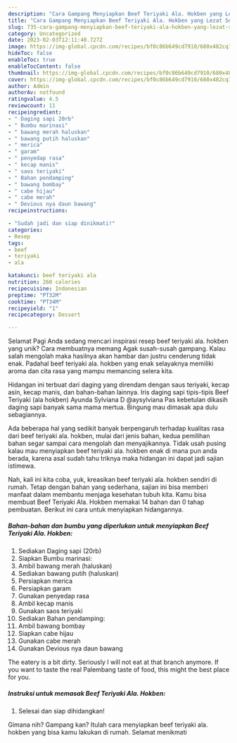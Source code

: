 ```yaml
---
description: "Cara Gampang Menyiapkan Beef Teriyaki Ala. Hokben yang Lezat Sekali"
title: "Cara Gampang Menyiapkan Beef Teriyaki Ala. Hokben yang Lezat Sekali"
slug: 735-cara-gampang-menyiapkan-beef-teriyaki-ala-hokben-yang-lezat-sekali
category: Uncategorized
date: 2023-02-03T12:11:40.727Z
image: https://img-global.cpcdn.com/recipes/bf0c86b649cd7910/680x482cq70/beef-teriyaki-ala-hokben-foto-resep-utama.jpg
hideToc: false
enableToc: true
enableTocContent: false
thumbnail: https://img-global.cpcdn.com/recipes/bf0c86b649cd7910/680x482cq70/beef-teriyaki-ala-hokben-foto-resep-utama.jpg
cover: https://img-global.cpcdn.com/recipes/bf0c86b649cd7910/680x482cq70/beef-teriyaki-ala-hokben-foto-resep-utama.jpg
author: Admin
authorAv: notfound
ratingvalue: 4.5
reviewcount: 11
recipeingredient:
- " Daging sapi 20rb"
- " Bumbu marinasi"
- " bawang merah haluskan"
- " bawang putih haluskan"
- " merica"
- " garam"
- " penyedap rasa"
- " kecap manis"
- " saos teriyaki"
- " Bahan pendamping"
- " bawang bombay"
- " cabe hijau"
- " cabe merah"
- " Devious nya daun bawang"
recipeinstructions:

- "Sudah jadi dan siap dinikmati!"
categories:
- Resep
tags:
- beef
- teriyaki
- ala

katakunci: beef teriyaki ala 
nutrition: 260 calories
recipecuisine: Indonesian
preptime: "PT32M"
cooktime: "PT34M"
recipeyield: "1"
recipecategory: Dessert

---
```



Selamat Pagi Anda sedang mencari inspirasi resep beef teriyaki ala. hokben yang unik? Cara membuatnya memang Agak susah-susah gampang. Kalau salah mengolah maka hasilnya akan hambar dan justru cenderung tidak enak. Padahal beef teriyaki ala. hokben yang enak selayaknya memiliki aroma dan cita rasa yang mampu memancing selera kita.


Hidangan ini terbuat dari daging yang direndam dengan saus teriyaki, kecap asin, kecap manis, dan bahan-bahan lainnya. Iris daging sapi tipis-tipis Beef Teriyaki (ala hokben) Ayunda Sylviana D @aysylviana Pas kebetulan dikasih daging sapi banyak sama mama mertua. Bingung mau dimasak apa dulu sebagiannya.

Ada beberapa hal yang sedikit banyak berpengaruh terhadap kualitas rasa dari beef teriyaki ala. hokben, mulai dari jenis bahan, kedua pemilihan bahan segar sampai cara mengolah dan menyajikannya. Tidak usah pusing kalau mau menyiapkan beef teriyaki ala. hokben enak di mana pun anda berada, karena asal sudah tahu triknya maka hidangan ini dapat jadi sajian istimewa.


Nah, kali ini kita coba, yuk, kreasikan beef teriyaki ala. hokben sendiri di rumah. Tetap dengan bahan yang sederhana, sajian ini bisa memberi manfaat dalam membantu menjaga kesehatan tubuh kita. Kamu bisa membuat Beef Teriyaki Ala. Hokben memakai 14 bahan dan 0 tahap pembuatan. Berikut ini cara untuk menyiapkan hidangannya.

<!--inarticleads1-->

##### Bahan-bahan dan bumbu yang diperlukan untuk menyiapkan Beef Teriyaki Ala. Hokben:

1. Sediakan  Daging sapi (20rb)
1. Siapkan  Bumbu marinasi:
1. Ambil  bawang merah (haluskan)
1. Sediakan  bawang putih (haluskan)
1. Persiapkan  merica
1. Persiapkan  garam
1. Gunakan  penyedap rasa
1. Ambil  kecap manis
1. Gunakan  saos teriyaki
1. Sediakan  Bahan pendamping:
1. Ambil  bawang bombay
1. Siapkan  cabe hijau
1. Gunakan  cabe merah
1. Gunakan  Devious nya daun bawang


The eatery is a bit dirty. Seriously I will not eat at that branch anymore. If you want to taste the real Palembang taste of food, this might the best place for you. 

<!--inarticleads2-->

##### Instruksi untuk memasak Beef Teriyaki Ala. Hokben:


1. Selesai dan siap dihidangkan!



Gimana nih? Gampang kan? Itulah cara menyiapkan beef teriyaki ala. hokben yang bisa kamu lakukan di rumah. Selamat menikmati
